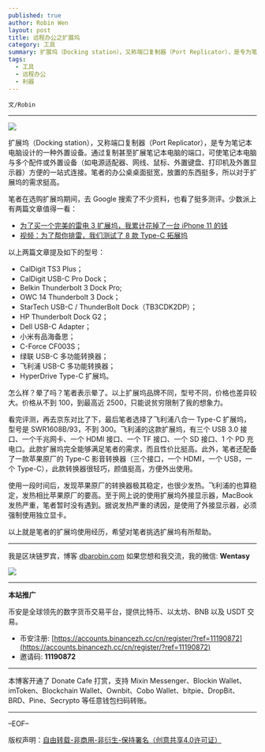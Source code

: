 ```yaml
---
published: true
author: Robin Wen
layout: post
title: 远程办公之扩展坞
category: 工具
summary: 扩展坞（Docking station），又称端口复制器（Port Replicator），是专为笔记本电脑设计的一种外置设备。通过复制甚至扩展笔记本电脑的端口，可使笔记本电脑与多个配件或外置设备（如电源适配器、网线、鼠标、外置键盘、打印机及外置显示器）方便的一站式连接。笔者的办公桌桌面挺宽，放置的东西挺多，所以对于扩展坞的需求挺高。使用一段时间后，发现苹果原厂的转换器极其稳定，也很少发热。飞利浦的也算稳定，发热相比苹果原厂的要高。至于网上说的使用扩展坞外接显示器，MacBook 发热严重，笔者暂时没有遇到。据说发热严重的诱因，是使用了外接显示器，必须强制使用独立显卡。以上就是笔者的扩展坞使用经历，希望对笔者挑选扩展坞有所帮助。
tags:
  - 工具
  - 远程办公
  - 利器
---
```


`文/Robin`

***

![](https://cdn.dbarobin.com/dbielhc.png)

扩展坞（Docking station），又称端口复制器（Port Replicator），是专为笔记本电脑设计的一种外置设备。通过复制甚至扩展笔记本电脑的端口，可使笔记本电脑与多个配件或外置设备（如电源适配器、网线、鼠标、外置键盘、打印机及外置显示器）方便的一站式连接。笔者的办公桌桌面挺宽，放置的东西挺多，所以对于扩展坞的需求挺高。

笔者在选购扩展坞期间，去 Google 搜索了不少资料，也看了挺多测评。少数派上有两篇文章值得一看：

* [为了买一个完美的雷电 3 扩展坞，我累计花掉了一台 iPhone 11 的钱](https://sspai.com/post/59194)
* [视频：为了帮你排雷，我们测试了 8 款 Type-C 拓展坞](https://sspai.com/post/56761)

以上两篇文章提及如下的型号：

* CalDigit TS3 Plus；
* CalDigit USB-C Pro Dock；
* Belkin Thunderbolt 3 Dock Pro;
* OWC 14 Thunderbolt 3 Dock；
* StarTech USB-C / ThunderBolt Dock（TB3CDK2DP）；
* HP Thunderbolt Dock G2；
* Dell USB-C Adapter；
* 小米有品海备思；
* C-Force CF003S；
* 绿联 USB-C 多功能转换器；
* 飞利浦 USB-C 多功能转换器；
* HyperDrive Type-C 扩展坞。

怎么样？晕了吗？笔者表示晕了。以上扩展坞品牌不同，型号不同，价格也差异较大。价格从不到 100，到最高近 2500，只能说贫穷限制了我的想象力。

看完评测，再去京东对比了下，最后笔者选择了飞利浦八合一 Type-C 扩展坞，型号是 SWR1608B/93，不到 300。飞利浦的这款扩展坞，有三个 USB 3.0 接口、一个千兆网卡、一个 HDMI 接口、一个 TF 接口、一个 SD 接口、1 个 PD 充电口。此款扩展坞完全能够满足笔者的需求，而且性价比挺高。此外，笔者还配备了一款苹果原厂的 Type-C 影音转换器（三个接口，一个 HDMI，一个 USB，一个 Type-C），此款转换器很轻巧，颜值挺高，方便外出使用。

使用一段时间后，发现苹果原厂的转换器极其稳定，也很少发热。飞利浦的也算稳定，发热相比苹果原厂的要高。至于网上说的使用扩展坞外接显示器，MacBook 发热严重，笔者暂时没有遇到。据说发热严重的诱因，是使用了外接显示器，必须强制使用独立显卡。

以上就是笔者的扩展坞使用经历，希望对笔者挑选扩展坞有所帮助。

***

我是区块链罗宾，博客 [dbarobin.com](https://dbarobin.com/)
如果您想和我交流，我的微信: **Wentasy**

![](https://cdn.dbarobin.com/v4yywe2.png)

***

**本站推广**

币安是全球领先的数字货币交易平台，提供比特币、以太坊、BNB 以及 USDT 交易。

* 币安注册: [https://accounts.binancezh.cc/cn/register/?ref=11190872](https://accounts.binancezh.cc/cn/register/?ref=11190872)
* 邀请码: **11190872**

***

本博客开通了 Donate Cafe 打赏，支持 Mixin Messenger、Blockin Wallet、imToken、Blockchain Wallet、Ownbit、Cobo Wallet、bitpie、DropBit、BRD、Pine、Secrypto 等任意钱包扫码转账。

<center>
    <div class="--donate-button"
         data-button-id="f8b9df0d-af9a-460d-8258-d3f435445075"
    ></div>
</center>

***

–EOF–

版权声明：[自由转载-非商用-非衍生-保持署名（创意共享4.0许可证）](http://creativecommons.org/licenses/by-nc-nd/4.0/deed.zh)